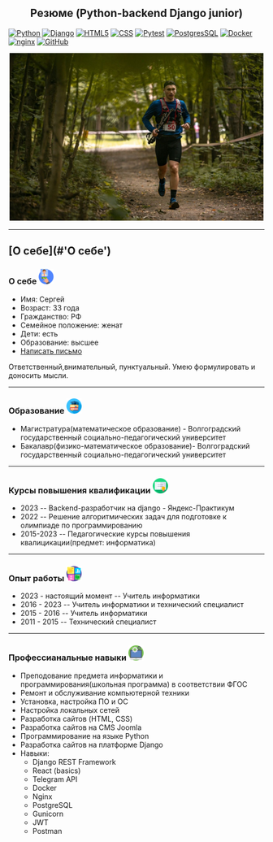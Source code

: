 <h2 align="center"> Резюме (Python-backend Django junior)</h2>

[![Python](https://img.shields.io/badge/-Python-464641?style=flat-square&logo=Python)](https://www.python.org/)
[![Django](https://img.shields.io/badge/-Django-464646?style=flat-square&logo=Django)](https://www.djangoproject.com/)
[![HTML5](https://img.shields.io/badge/-HTML5-464646?style=flat-square&logo=html5)](https://en.wikipedia.org/wiki/HTML5)
[![CSS](https://img.shields.io/badge/-CSS-464646?style=flat-square&logo=css3)](https://en.wikipedia.org/wiki/CSS)
[![Pytest](https://img.shields.io/badge/-Pytest-464646?style=flat-square&logo=pytest)](https://docs.pytest.org/en/6.2.x/)
[![PostgresSQL](https://img.shields.io/badge/PostgreSQL-464646?style=flat-square&logo=postgresql)](https://www.postgresql.org/)
[![Docker](https://img.shields.io/badge/Docker-464646?style=flat-square&logo=docker)](https://www.docker.com/)
[![nginx](https://img.shields.io/badge/Nginx-464646?style=flat-square&logo=nginx)](https://nginx.org/)
[![GitHub](https://img.shields.io/badge/GitHub%20Pages-464646?style=flat-square&logo=GitHub)](https://github.com/GrWo1/)

<div align="center">
  <img src="https://github.com/GrWo1/resume/blob/main/data/frof.jpeg" width="500" height="330"/>
</div>

---
[О себе](#'О себе')
---


### О себе <img src="https://github.com/GrWo1/resume/blob/main/data/face-resume.png" width="30"/>
* Имя: Сергей
* Возраст: 33 года
* Гражданство: РФ
* Семейное положение: женат
* Дети: есть
* Образование: высшее
* <a href="mailto:s9197937187@gmail.com">Написать письмо</a>

Ответственный,внимательный, пунктуальный. Умею формулировать и доносить мысли.

---

### Образование <img src="https://github.com/GrWo1/resume/blob/main/data/icon-teach1.png" width="30"/>
* Магистратура(математическое образование) - Волгоградский государственный социально-педагогический университет
* Бакалавр(физико-математическое образование)- Волгоградский государственный социально-педагогический университет

___

### Курсы повышения квалификации <img src="https://github.com/GrWo1/resume/blob/main/data/icon-document.png" width="30"/>
* 2023 -- Backend-разработчик на django - Яндекс-Практикум
* 2022 -- Решение алгоритмических задач для подготовке к олимпиаде по программированию
* 2015-2023 -- Педагогические курсы повышения квалицикации(предмет: информатика)

---

### Опыт работы <img src="https://github.com/GrWo1/resume/blob/main/data/icon-soft-skill.png" width="30"/>
* 2023 - настоящий момент -- Учитель информатики
* 2016 - 2023 -- Учитель информатики и технический специалист
* 2015 - 2016 -- Учитель информатики
* 2011 - 2015 -- Технический специалист

---

### Профессианальные навыки <img src="https://github.com/GrWo1/resume/blob/main/data/digital-marketing.png" width="30"/>
* Преподование предмета информатики и программирования(школьная программа) в соответствии ФГОС
* Ремонт и обслуживание компьютерной техники
* Установка, настройка ПО и ОС
* Настройка локальных сетей
* Разработка сайтов (HTML, CSS)
* Разработка сайтов на CMS Joomla
* Программирование на языке Python
* Разработка сайтов на платформе Django
* Навыки:
  * Django REST Framework
  * React (basics)
  * Telegram API
  * Docker
  * Nginx
  * PostgreSQL
  * Gunicorn
  * JWT
  * Postman





